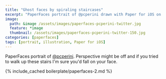 ```yaml
---
title: "Ghost faces by spiraling staircases"
excerpt: "PaperFaces portrait of @pcperini drawn with Paper for iOS on an iPad."
image: 
  path: &image /assets/images/paperfaces-pcperini-twitter.jpg 
  feature: *image
  thumbnail: /assets/images/paperfaces-pcperini-twitter-150.jpg
categories: [paperfaces]
tags: [portrait, illustration, Paper for iOS]
---
```


PaperFaces portrait of [@pcperini](https://twitter.com/pcperini). Perspective might be off and if you tried to walk up these stairs I'm sure you'd fall on your face.

{% include_cached boilerplate/paperfaces-2.md %}
